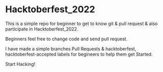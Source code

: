 # Hacktoberfest_2022
This is a simple repo for beginner to get to know git &amp; pull request &amp; also participate in Hacktoberfest_2022.

Beginners feel free to change code and send pull request.

I have made a simple branches Pull Requests & hacktoberfest, hacktoberfest-accepted labels for begineers to help them get Started.

Start Hacking!
